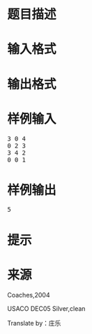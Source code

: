 

# 题目描述



# 输入格式



# 输出格式



# 样例输入


<pre>3 0 4
0 2 3
3 4 2
0 0 1</pre>

# 样例输出


<pre>5</pre>

# 提示



# 来源


<p>
Coaches,2004
</p>
<p>
USACO DEC05 Silver,clean
</p>
<p>
Translate by：庄乐
</p>
